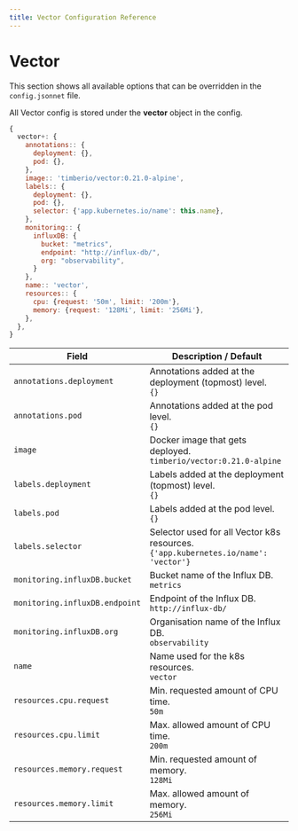 ```yaml
---
title: Vector Configuration Reference
---
```


# Vector

This section shows all available options that can be overridden in the `config.jsonnet` file.

All Vector config is stored under the **vector** object in the config.

```js
{
  vector+: {
    annotations:: {
      deployment: {},
      pod: {},
    },
    image:: 'timberio/vector:0.21.0-alpine',
    labels:: {
      deployment: {},
      pod: {},
      selector: {'app.kubernetes.io/name': this.name},
    },
    monitoring:: {
      influxDB: {
        bucket: "metrics",
        endpoint: "http://influx-db/",
        org: "observability",
      }
    },
    name:: 'vector',
    resources:: {
      cpu: {request: '50m', limit: '200m'},
      memory: {request: '128Mi', limit: '256Mi'},
    },
  },
}
```

| Field | Description / Default |
| --- | --- |
| `annotations.deployment` | Annotations added at the deployment (topmost) level. <br> `{}` |
| `annotations.pod` | Annotations added at the pod level. <br> `{}` |
| `image` | Docker image that gets deployed. <br> `timberio/vector:0.21.0-alpine` |
| `labels.deployment` | Labels added at the deployment (topmost) level. <br> `{}` |
| `labels.pod` | Labels added at the pod level. <br> `{}` |
| `labels.selector` | Selector used for all Vector k8s resources. <br> `{'app.kubernetes.io/name': 'vector'}` |
| `monitoring.influxDB.bucket` | Bucket name of the Influx DB. <br> `metrics` |
| `monitoring.influxDB.endpoint` | Endpoint of the Influx DB. <br> `http://influx-db/` |
| `monitoring.influxDB.org` | Organisation name of the Influx DB. <br> `observability` |
| `name` | Name used for the k8s resources. <br> `vector` |
| `resources.cpu.request` | Min. requested amount of CPU time. <br> `50m` |
| `resources.cpu.limit` | Max. allowed amount of CPU time. <br> `200m` |
| `resources.memory.request` | Min. requested amount of memory. <br> `128Mi` |
| `resources.memory.limit` | Max. allowed amount of memory. <br> `256Mi` |
